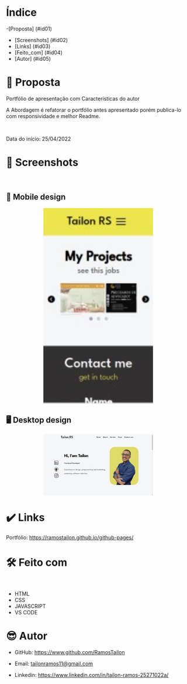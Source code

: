 # Índice
-[Proposta] (#id01)
- [Screenshots] (#id02)
- [Links] (#id03)
- [Feito_com] (#id04)
- [Autor] (#id05)

# 🚀 Proposta <a name="id01"></a>

Portfólio de apresentação com Características do autor

A Abordagem é refatorar o portfólio antes apresentado porém publica-lo com responsividade e melhor Readme.

<br />

Data do início: 25/04/2022

# :camera_flash: Screenshots <a name="id02"></a>

<br/>

## :iphone: Mobile design

<p  align="center">
  <img width="300px" src="./img/screenshots/tela02.jpg" align="center"></img>
</p>

## :desktop_computer: Desktop design

<p  align="center">
  <img width="300px" src="./img/screenshots/tela01.jpg" align="center"></img>
</p>

# :heavy_check_mark: Links <a name="id03"></a>

Portfólio: https://ramostailon.github.io/github-pages/

# 🛠 Feito com <a name="id04"></a>

<br/>

- HTML
- CSS
- JAVASCRIPT
- VS CODE

# :sunglasses: Autor <a name="id05"></a>

- GitHub: https://www.github.com/RamosTailon

- Email: [tailonramos11@gmail.com](mailto:tailonramos11@gmail.com)

- Linkedin: https://www.linkedin.com/in/tailon-ramos-25271022a/